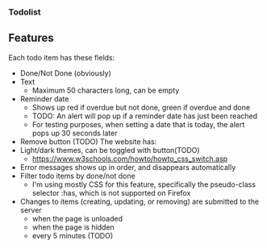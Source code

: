 ### Todolist

## Features
Each todo item has these fields:
 - Done/Not Done (obviously)
 - Text
   - Maximum 50 characters long, can be empty
 - Reminder date
   - Shows up red if overdue but not done, green if overdue and done
   - TODO: An alert will pop up if a reminder date has just been reached
   - For testing purposes, when setting a date that is today, the alert pops up 30 seconds later
 - Remove button (TODO)
The website has:
 - Light/dark themes, can be toggled with button(TODO)
   - https://www.w3schools.com/howto/howto_css_switch.asp
 - Error messages shows up in order, and disappears automatically
 - Filter todo items by done/not done
   - I'm using mostly CSS for this feature, specifically the pseudo-class selector :has, which is not supported on Firefox
 - Changes to items (creating, updating, or removing) are submitted to the server
   - when the page is unloaded
   - when the page is hidden
   - every 5 minutes (TODO)